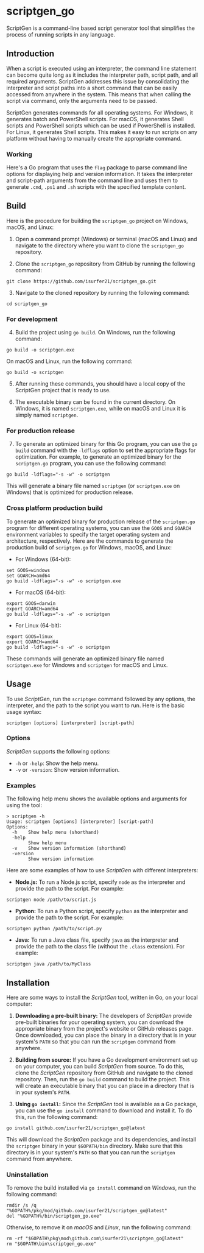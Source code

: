 # scriptgen_go
ScriptGen is a command-line based script generator tool that simplifies the process of running scripts in any language.

## Introduction

When a script is executed using an interpreter, the command line statement can become quite long as it includes the interpreter path, script path, and all required arguments. ScriptGen addresses this issue by consolidating the interpreter and script paths into a short command that can be easily accessed from anywhere in the system. This means that when calling the script via command, only the arguments need to be passed.

ScriptGen generates commands for all operating systems. For Windows, it generates batch and PowerShell scripts. For macOS, it generates Shell scripts and PowerShell scripts which can be used if PowerShell is installed. For Linux, it generates Shell scripts. This makes it easy to run scripts on any platform without having to manually create the appropriate command.

### Working

Here's a Go program that uses the `flag` package to parse command line options for displaying help and version information. It takes the interpreter and script-path arguments from the command line and uses them to generate `.cmd`, `.ps1` and `.sh` scripts with the specified template content.

## Build

Here is the procedure for building the `scriptgen_go` project on Windows, macOS, and Linux:

1. Open a command prompt (Windows) or terminal (macOS and Linux) and navigate to the directory where you want to clone the `scriptgen_go` repository.

2. Clone the `scriptgen_go` repository from GitHub by running the following command:
```
git clone https://github.com/isurfer21/scriptgen_go.git
```

3. Navigate to the cloned repository by running the following command:
```
cd scriptgen_go
```

### For development

4. Build the project using `go build`. On Windows, run the following command:
```
go build -o scriptgen.exe
```
On macOS and Linux, run the following command:
```
go build -o scriptgen
```

5. After running these commands, you should have a local copy of the ScriptGen project that is ready to use.

6. The executable binary can be found in the current directory. On Windows, it is named `scriptgen.exe`, while on macOS and Linux it is simply named `scriptgen`.

### For production release

7. To generate an optimized binary for this Go program, you can use the `go build` command with the `-ldflags` option to set the appropriate flags for optimization. For example, to generate an optimized binary for the `scriptgen.go` program, you can use the following command:

```
go build -ldflags="-s -w" -o scriptgen
```

This will generate a binary file named `scriptgen` (or `scriptgen.exe` on Windows) that is optimized for production release.

### Cross platform production build

To generate an optimized binary for production release of the `scriptgen.go` program for different operating systems, you can use the `GOOS` and `GOARCH` environment variables to specify the target operating system and architecture, respectively. Here are the commands to generate the production build of `scriptgen.go` for Windows, macOS, and Linux:

- For Windows (64-bit):
```
set GOOS=windows
set GOARCH=amd64
go build -ldflags="-s -w" -o scriptgen.exe
```

- For macOS (64-bit):
```
export GOOS=darwin
export GOARCH=amd64
go build -ldflags="-s -w" -o scriptgen
```

- For Linux (64-bit):
```
export GOOS=linux
export GOARCH=amd64
go build -ldflags="-s -w" -o scriptgen
```

These commands will generate an optimized binary file named `scriptgen.exe` for Windows and `scriptgen` for macOS and Linux.

## Usage

To use _ScriptGen_, run the `scriptgen` command followed by any options, the interpreter, and the path to the script you want to run. Here is the basic usage syntax:

```
scriptgen [options] [interpreter] [script-path]
```

### Options

_ScriptGen_ supports the following options:

- `-h` or `-help`: Show the help menu.
- `-v` or `-version`: Show version information.

### Examples

The following help menu shows the available options and arguments for using the tool:

```
> scriptgen -h
Usage: scriptgen [options] [interpreter] [script-path]
Options:
  -h    Show help menu (shorthand)
  -help
        Show help menu
  -v    Show version information (shorthand)
  -version
        Show version information
```

Here are some examples of how to use _ScriptGen_ with different interpreters:

- **Node.js:** To run a Node.js script, specify `node` as the interpreter and provide the path to the script. For example:
```
scriptgen node /path/to/script.js
```

- **Python:** To run a Python script, specify `python` as the interpreter and provide the path to the script. For example:
```
scriptgen python /path/to/script.py
```

- **Java:** To run a Java class file, specify `java` as the interpreter and provide the path to the class file (without the `.class` extension). For example:
```
scriptgen java /path/to/MyClass
```

## Installation 

Here are some ways to install the _ScriptGen_ tool, written in Go, on your local computer:

1. **Downloading a pre-built binary:** The developers of _ScriptGen_ provide pre-built binaries for your operating system, you can download the appropriate binary from the project's website or GitHub releases page. Once downloaded, you can place the binary in a directory that is in your system's `PATH` so that you can run the `scriptgen` command from anywhere.

2. **Building from source:** If you have a Go development environment set up on your computer, you can build _ScriptGen_ from source. To do this, clone the _ScriptGen_ repository from GitHub and navigate to the cloned repository. Then, run the `go build` command to build the project. This will create an executable binary that you can place in a directory that is in your system's `PATH`.

3. **Using `go install`:** Since the _ScriptGen_ tool is available as a Go package, you can use the `go install` command to download and install it. To do this, run the following command:
```
go install github.com/isurfer21/scriptgen_go@latest
```
This will download the _ScriptGen_ package and its dependencies, and install the `scriptgen` binary in your `$GOPATH/bin` directory. Make sure that this directory is in your system's `PATH` so that you can run the `scriptgen` command from anywhere.

### Uninstallation

To remove the build installed via `go install` command on _Windows_, run the following command:
```
rmdir /s /q "%GOPATH%/pkg/mod/github.com/isurfer21/scriptgen_go@latest"
del "%GOPATH%/bin/scriptgen_go.exe"
```
Otherwise, to remove it on _macOS_ and _Linux_, run the following command:
```
rm -rf "$GOPATH\pkg\mod\github.com\isurfer21\scriptgen_go@latest"
rm "$GOPATH\bin\scriptgen_go.exe"
```
